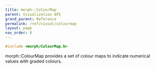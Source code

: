 ```yaml
---
title: morph::ColourMap
parent: Visualization API
grand_parent: Reference
permalink: /ref/visual/colourmap
layout: page
nav_order: 8
---
```

```c++
#include <morph/ColourMap.h>
```
morph::ColourMap provides a set of colour maps to indicate numerical values with graded colours.